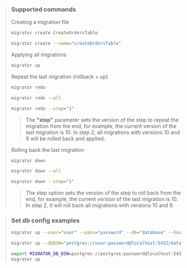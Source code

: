 >### Supported commands
>Creating a migration file
>```bash
>migrator create CreateOrdersTable
>```
>```bash
>migrator create --name="createOrdersTable"
>```
>Applying all migrations
>
>```bash
> migrator up 
>```
>Repeat the last migration (rollback + up)
>```bash
> migrator redo
>```
>```bash
> migrator redo --all
>```
>```bash
> migrator redo --step="1"
>```
>> The **"step"** parameter sets the version of the step to repeat the migration from the end, for example, the current version of the last migration is 10. In step 2, all migrations with versions 10 and 9 will be rolled back and applied.
> 
>Rolling back the last migration
>```bash
> migrator down
>```
>```bash
> migrator down --all
>```
>```bash
> migrator down --step="1"
>```
>> The step option sets the version of the step to roll back from the end, for example, the current version of the last migration is 10. In step 2, it will roll back all migrations with versions 10 and 9.

>### Set db config examples
>```bash
>migrator up --user="user" --pass="password" --db="database" --host="localhost" --port=5432 --sslMode=true
>```
>```bash
>migrator up --dbDSN="postgres://user:password@localhost:5432/database?sslmode=disable"
>```
>```bash
>export MIGRATOR_DB_DSN=postgres://postgres:password@localhost:5432/postgres?sslmode=disable
>migrator up
>```